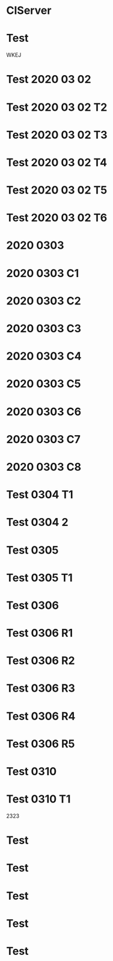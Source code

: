 # CIServer
# Test
WKEJ
# Test 2020 03 02
# Test 2020 03 02 T2
# Test 2020 03 02 T3
# Test 2020 03 02 T4
# Test 2020 03 02 T5
# Test 2020 03 02 T6
# 2020 0303
# 2020 0303 C1
# 2020 0303 C2
# 2020 0303 C3
# 2020 0303 C4
# 2020 0303 C5
# 2020 0303 C6
# 2020 0303 C7
# 2020 0303 C8
# Test 0304 T1
# Test 0304 2
# Test 0305
# Test 0305 T1
# Test 0306
# Test 0306 R1
# Test 0306 R2
# Test 0306 R3
# Test 0306 R4
# Test 0306 R5
# Test 0310 
# Test 0310 T1
2323
# Test
# Test
# Test
# Test
# Test
